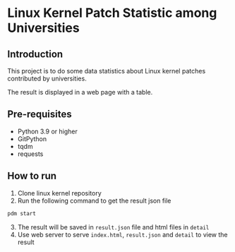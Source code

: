 # Linux Kernel Patch Statistic among Universities

## Introduction

This project is to do some data statistics about Linux kernel patches contributed by universities.

The result is displayed in a web page with a table.

## Pre-requisites

- Python 3.9 or higher
- GitPython
- tqdm
- requests

## How to run

1. Clone linux kernel repository
2. Run the following command to get the result json file

```bash
pdm start
```

3. The result will be saved in `result.json` file and html files in `detail`
4. Use web server to serve `index.html`, `result.json` and `detail` to view the result
